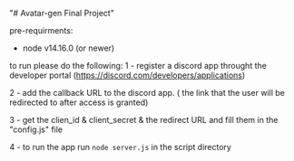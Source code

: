 "# Avatar-gen Final Project" 

pre-requirments:
- node v14.16.0 (or newer)

to run please do the following:
1 - register a discord app throught the developer portal (https://discord.com/developers/applications)

2 - add the callback URL to the discord app. ( the link that the user will be redirected to after access is granted)

3 - get the clien_id & client_secret & the redirect URL and fill them in the "config.js" file 

4 - to run the app run `node server.js` in the script directory
